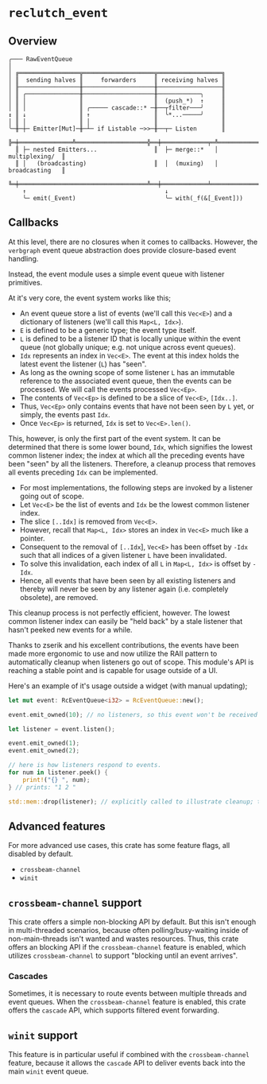 # `reclutch_event`

## Overview

```
╭─── RawEventQueue
│
│ ╔═════════════════╦════════════════════╦══════════════════╗
│ ║  sending halves ║     forwarders     ║ receiving halves ║
│ ╟─────────────────╫────────────────────╫──────────────────╢
│ ║ ╭───────────────╫────────────────────╫────────────╮     ║
│ ║ │               ║                    ║  (push_*)  ↑     ║
│ ║ │               ║ ╭───── cascade::* ─╫──┬filter───╯     ║
↕ ║ ↓               ║ ↑                  ║  ╰*...─────╯     ║
│ ║ │               ║ │                  ║                  ║
╰─╫─┼─ Emitter[Mut]─╫─┴─ if Listable ─>>─╫──┬─ Listen       ║
  ╠═╪═══════════════╩════════════════════╬══╪═════════════╤═╩═══════════════╗
  ║ ├─ nested Emitters...                ║  ├─ merge::*   │  multiplexing/  ║
  ║ │   (broadcasting)                   ║  │  (muxing)   │  broadcasting   ║
  ╚═╪════════════════════════════════════╩══╪═════════════╧═════════════════╝
    ↑                                       ↓
    ╰─ emit(_Event)                         ╰─ with(_f(&[_Event]))
```

## Callbacks

At this level, there are no closures when it comes to callbacks. However, the `verbgraph` event queue abstraction does provide closure-based event handling.

Instead, the event module uses a simple event queue with listener primitives.

At it's very core, the event system works like this;
- An event queue store a list of events (we'll call this `Vec<E>`) and a dictionary of listeners (we'll call this `Map<L, Idx>`).
- `E` is defined to be a generic type; the event type itself.
- `L` is defined to be a listener ID that is locally unique within the event queue (not globally unique; e.g. not unique across event queues).
- `Idx` represents an index in `Vec<E>`. The event at this index holds the latest event the listener (`L`) has "seen".
- As long as the owning scope of some listener `L` has an immutable reference to the associated event queue, then the events can be processed. We will call the events processed `Vec<Ep>`.
- The contents of `Vec<Ep>` is defined to be a slice of `Vec<E>`, `[Idx..]`.
- Thus, `Vec<Ep>` only contains events that have not been seen by `L` yet, or simply, the events past `Idx`.
- Once `Vec<Ep>` is returned, `Idx` is set to `Vec<E>.len()`.

This, however, is only the first part of the event system. It can be determined that there is some lower bound, `Idx`, which signifies the lowest common listener index; the index at which all the preceding events have been "seen" by all the listeners. Therefore, a cleanup process that removes all events preceding `Idx` can be implemented.
- For most implementations, the following steps are invoked by a listener going out of scope.
- Let `Vec<E>` be the list of events and `Idx` be the lowest common listener index.
- The slice `[..Idx]` is removed from `Vec<E>`.
- However, recall that `Map<L, Idx>` stores an index in `Vec<E>` much like a pointer.
- Consequent to the removal of `[..Idx`], `Vec<E>` has been offset by `-Idx` such that all indices of a given listener `L` have been invalidated.
- To solve this invalidation, each index of all `L` in `Map<L, Idx>` is offset by `-Idx`.
- Hence, all events that have been seen by all existing listeners and thereby will never be seen by any listener again (i.e. completely obsolete), are removed.

This cleanup process is not perfectly efficient, however. The lowest common listener index can easily be "held back" by a stale listener that hasn't peeked new events for a while.

Thanks to zserik and his excellent contributions, the events have been made more ergonomic to use and now utilize the RAII pattern to automatically cleanup when listeners go out of scope.
This module's API is reaching a stable point and is capable for usage outside of a UI.

Here's an example of it's usage outside a widget (with manual updating);

```rust
let mut event: RcEventQueue<i32> = RcEventQueue::new();

event.emit_owned(10); // no listeners, so this event won't be received by anyone.

let listener = event.listen();

event.emit_owned(1);
event.emit_owned(2);

// here is how listeners respond to events.
for num in listener.peek() {
    print!("{} ", num);
} // prints: "1 2 "

std::mem::drop(listener); // explicitly called to illustrate cleanup; this removes the listener and therefore doesn't hold back the cleanup process.
```

## Advanced features

For more advanced use cases, this crate has some feature flags, all disabled by default.
* `crossbeam-channel`
* `winit`

## `crossbeam-channel` support

This crate offers a simple non-blocking API by default. But this isn't enough in multi-threaded
scenarios, because often polling/busy-waiting inside of non-main-threads isn't wanted and wastes
resources. Thus, this crate offers an blocking API if the `crossbeam-channel` feature is enabled,
which utilizes `crossbeam-channel` to support "blocking until an event arrives".

### Cascades

Sometimes, it is necessary to route events between multiple threads and event queues.
When the `crossbeam-channel` feature is enabled, this crate offers the `cascade` API,
which supports filtered event forwarding.

## `winit` support

This feature is in particular useful if combined with the `crossbeam-channel` feature,
because it allows the `cascade` API to deliver events back into the main `winit` event queue.
